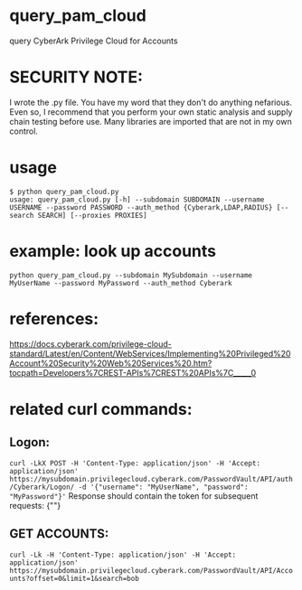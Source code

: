 # query_pam_cloud
query CyberArk Privilege Cloud for Accounts

# SECURITY NOTE:
I wrote the .py file.  You have my word that they don't do anything nefarious.  Even so, I recommend that you perform
your own static analysis and supply chain testing before use.  Many libraries are imported that are not in my own control.

# usage
```
$ python query_pam_cloud.py 
usage: query_pam_cloud.py [-h] --subdomain SUBDOMAIN --username USERNAME --password PASSWORD --auth_method {Cyberark,LDAP,RADIUS} [--search SEARCH] [--proxies PROXIES]
```


# example: look up accounts
`python query_pam_cloud.py --subdomain MySubdomain --username MyUserName --password MyPassword --auth_method Cyberark`<br>

# references: 
https://docs.cyberark.com/privilege-cloud-standard/Latest/en/Content/WebServices/Implementing%20Privileged%20Account%20Security%20Web%20Services%20.htm?tocpath=Developers%7CREST-APIs%7CREST%20APIs%7C_____0<br>

# related curl commands:
## Logon:
`curl -LkX POST -H 'Content-Type: application/json' -H 'Accept: application/json' https://mysubdomain.privilegecloud.cyberark.com/PasswordVault/API/auth/Cyberark/Logon/ -d '{"username": "MyUserName", "password": "MyPassword"}'`
Response should contain the token for subsequent requests: {"<session token>"}

## GET ACCOUNTS:
`curl -Lk -H 'Content-Type: application/json' -H 'Accept: application/json' https://mysubdomain.privilegecloud.cyberark.com/PasswordVault/API/Accounts?offset=0&limit=1&search=bob`
